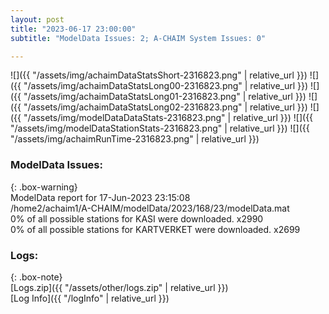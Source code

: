 ```yaml
---
layout: post
title: "2023-06-17 23:00:00"
subtitle: "ModelData Issues: 2; A-CHAIM System Issues: 0"

---
```


![]({{ "/assets/img/achaimDataStatsShort-2316823.png" | relative_url }})
![]({{ "/assets/img/achaimDataStatsLong00-2316823.png" | relative_url }})
![]({{ "/assets/img/achaimDataStatsLong01-2316823.png" | relative_url }})
![]({{ "/assets/img/achaimDataStatsLong02-2316823.png" | relative_url }})
![]({{ "/assets/img/modelDataDataStats-2316823.png" | relative_url }})
![]({{ "/assets/img/modelDataStationStats-2316823.png" | relative_url }})
![]({{ "/assets/img/achaimRunTime-2316823.png" | relative_url }})


### ModelData Issues:  
  
{: .box-warning}  
 ModelData report for 17-Jun-2023 23:15:08   
 /home2/achaim1/A-CHAIM/modelData/2023/168/23/modelData.mat   
 0% of all possible stations for KASI were downloaded. x2990   
 0% of all possible stations for KARTVERKET were downloaded. x2699   
  


### Logs:  
  
{: .box-note}  
[Logs.zip]({{ "/assets/other/logs.zip" | relative_url }})  
[Log Info]({{ "/logInfo" | relative_url }})  

